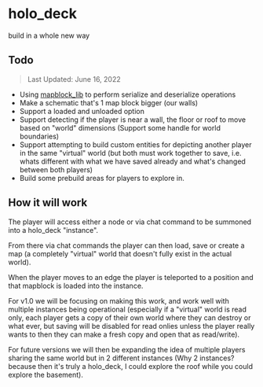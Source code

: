 # holo_deck
build in a whole new way

## Todo

> Last Updated: June 16, 2022

* Using [mapblock_lib](https://content.minetest.net/packages/BuckarooBanzay/mapblock_lib/) to perform serialize and deserialize operations
* Make a schematic that's 1 map block bigger (our walls)
* Support a loaded and unloaded option
* Support detecting if the player is near a wall, the floor or roof to move based on "world" dimensions (Support some handle for world boundaries)
* Support attempting to build custom entities for depicting another player in the same "virtual" world (but both must work together to save, i.e. whats different with what we have saved already and what's changed between both players)
* Build some prebuild areas for players to explore in.

## How it will work

The player will access either a node or via chat command to be summoned into a holo_deck "instance".

From there via chat commands the player can then load, save or create a map (a completely "virtual" world that doesn't fully exist in the actual world).

When the player moves to an edge the player is teleported to a position and that mapblock is loaded into the instance.

For v1.0 we will be focusing on making this work, and work well with multiple instances being operational (especially if a "virtual" world is read only, each player gets a copy of their own world where they can destroy or what ever, but saving will be disabled for read onlies unless the player really wants to then they can make a fresh copy and open that as read/write).

For future versions we will then be expanding the idea of multiple players sharing the same world but in 2 different instances (Why 2 instances? because then it's truly a holo_deck, I could explore the roof while you could explore the basement).
